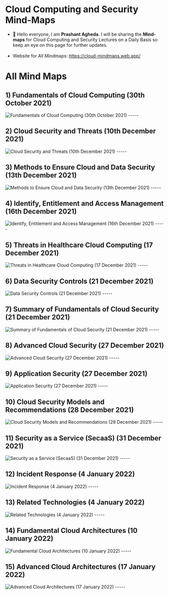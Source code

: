 # Cloud Computing and Security Mind-Maps

- 👋 Hello everyone, I am **Prashant Agheda**. I will be sharing the **Mind-maps** for Cloud Computing and Security Lectures on a Daily Basis so keep an eye on this page for further updates.<br><br>
- Website for All Mindmaps: https://cloud-mindmaps.web.app/


# All Mind Maps

## 1) Fundamentals of Cloud Computing (30th October 2021)

<img src="mindmaps/mindmap_1.png" alt="Fundamentals of Cloud Computing (30th October 2021)">
-----


## 2) Cloud Security and Threats (10th December 2021)

<img src="mindmaps/mindmap_2.png" alt="Cloud Security and Threats (10th December 2021)">
-----


## 3) Methods to Ensure Cloud and Data Security (13th December 2021)

<img src="mindmaps/mindmap_3.png" alt="Methods to Ensure Cloud and Data Security (13th December 2021)">
-----


## 4) Identify, Entitlement and Access Management (16th December 2021)

<img src="mindmaps/mindmap_4.jpg" alt="Identify, Entitlement and Access Management (16th December 2021)">
-----


## 5) Threats in Healthcare Cloud Computing (17 December 2021)

<img src="mindmaps/mindmap_5.jpg" alt="Threats in Healthcare Cloud Computing (17 December 2021)">
-----


## 6) Data Security Controls (21 December 2021)

<img src="mindmaps/mindmap_6.jpg" alt="Data Security Controls (21 December 2021)">
-----


## 7) Summary of Fundamentals of Cloud Security (21 December 2021)

<img src="mindmaps/mindmap_7.jpg" alt="Summary of Fundamentals of Cloud Security (21 December 2021)">
-----



## 8) Advanced Cloud Security (27 December 2021)

<img src="mindmaps/mindmap_8.jpg" alt="Advanced Cloud Security (27 December 2021)">
-----


## 9) Application Security (27 December 2021)

<img src="mindmaps/mindmap_9.jpg" alt="Application Security (27 December 2021)">
-----


## 10) Cloud Security Models and Recommendations (28 December 2021)

<img src="mindmaps/mindmap_10.jpg" alt="Cloud Security Models and Recommendations (28 December 2021)">
-----


## 11) Security as a Service (SecaaS) (31 December 2021)

<img src="mindmaps/mindmap_11.jpg" alt="Security as a Service (SecaaS) (31 December 2021)">
-----


## 12) Incident Response (4 January 2022)

<img src="mindmaps/mindmap_12.jpg" alt="Incident Response (4 January 2022)">
-----


## 13) Related Technologies (4 January 2022)

<img src="mindmaps/mindmap_13.jpg" alt="Related Technologies (4 January 2022)">
-----


## 14) Fundamental Cloud Architectures (10 January 2022)

<img src="mindmaps/mindmap_14.jpg" alt="Fundamental Cloud Architectures (10 January 2022)">
-----


## 15) Advanced Cloud Architectures (17 January 2022)

<img src="mindmaps/mindmap_15.jpg" alt="Advanced Cloud Architectures (17 January 2022)">
-----
